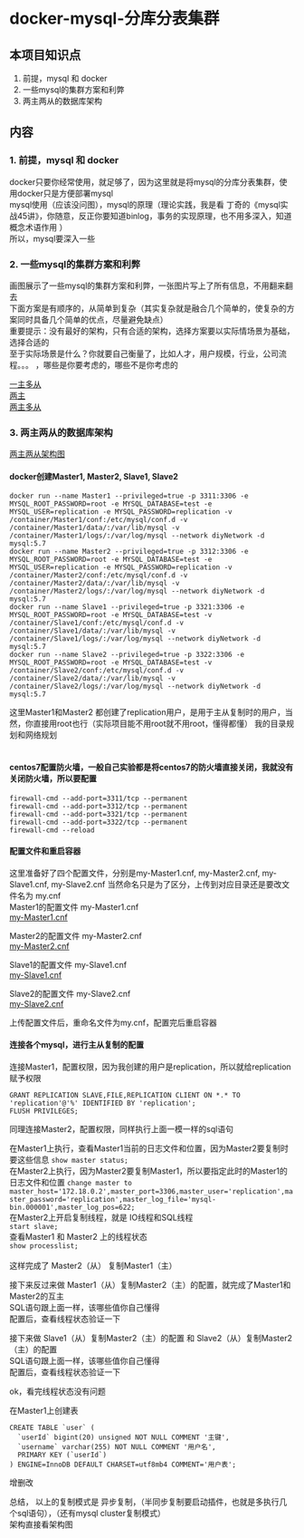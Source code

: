 # docker-mysql-分库分表集群

## 本项目知识点
1. 前提，mysql 和 docker
2. 一些mysql的集群方案和利弊
3. 两主两从的数据库架构




## 内容
### 1. 前提，mysql 和 docker
docker只要你经常使用，就足够了，因为这里就是将mysql的分库分表集群，使用docker只是方便部署mysql    
mysql使用（应该没问图），mysql的原理（理论实践，我是看 丁奇的《mysql实战45讲》，你随意，反正你要知道binlog，事务的实现原理，也不用多深入，知道概念术语作用  ）   
所以，mysql要深入一些     





### 2. 一些mysql的集群方案和利弊  
画图展示了一些mysql的集群方案和利弊，一张图片写上了所有信息，不用翻来翻去    
下面方案是有顺序的，从简单到复杂（其实复杂就是融合几个简单的，使复杂的方案同时具备几个简单的优点，尽量避免缺点）   
重要提示：没有最好的架构，只有合适的架构，选择方案要以实际情场景为基础，选择合适的        
至于实际场景是什么？你就要自己衡量了，比如人才，用户规模，行业，公司流程。。。  ，哪些是你要考虑的，哪些不是你考虑的      
 
[一主多从](./README-RESOURCES/一主多从--1Master-nSalve.vsdx)  
[两主](./README-RESOURCES/两主--2Master.vsdx)  
[两主多从](./README-RESOURCES/两主多从--2Master-nSlave.vsdx)  





### 3. 两主两从的数据库架构
[两主两从架构图](./README-RESOURCES/两主两从--2Master-2Slave.vsdx)    

#### docker创建Master1, Master2, Slave1, Slave2
```
docker run --name Master1 --privileged=true -p 3311:3306 -e MYSQL_ROOT_PASSWORD=root -e MYSQL_DATABASE=test -e MYSQL_USER=replication -e MYSQL_PASSWORD=replication -v /container/Master1/conf:/etc/mysql/conf.d -v /container/Master1/data/:/var/lib/mysql -v /container/Master1/logs/:/var/log/mysql --network diyNetwork -d mysql:5.7
docker run --name Master2 --privileged=true -p 3312:3306 -e MYSQL_ROOT_PASSWORD=root -e MYSQL_DATABASE=test -e MYSQL_USER=replication -e MYSQL_PASSWORD=replication -v /container/Master2/conf:/etc/mysql/conf.d -v /container/Master2/data/:/var/lib/mysql -v /container/Master2/logs/:/var/log/mysql --network diyNetwork -d mysql:5.7
docker run --name Slave1 --privileged=true -p 3321:3306 -e MYSQL_ROOT_PASSWORD=root -e MYSQL_DATABASE=test -v /container/Slave1/conf:/etc/mysql/conf.d -v /container/Slave1/data/:/var/lib/mysql -v /container/Slave1/logs/:/var/log/mysql --network diyNetwork -d mysql:5.7
docker run --name Slave2 --privileged=true -p 3322:3306 -e MYSQL_ROOT_PASSWORD=root -e MYSQL_DATABASE=test -v /container/Slave2/conf:/etc/mysql/conf.d -v /container/Slave2/data/:/var/lib/mysql -v /container/Slave2/logs/:/var/log/mysql --network diyNetwork -d mysql:5.7
```
这里Master1和Master2 都创建了replication用户，是用于主从复制时的用户，当然，你直接用root也行（实际项目能不用root就不用root，懂得都懂）
我的目录规划和网络规划      
[](./README-RESOURCES/两主两从-目录规划.jpg)  
[](./README-RESOURCES/两主两从-网络规划.jpg)  

#### centos7配置防火墙，一般自己实验都是将centos7的防火墙直接关闭，我就没有关闭防火墙，所以要配置
```
firewall-cmd --add-port=3311/tcp --permanent
firewall-cmd --add-port=3312/tcp --permanent
firewall-cmd --add-port=3321/tcp --permanent
firewall-cmd --add-port=3322/tcp --permanent
firewall-cmd --reload
```


#### 配置文件和重启容器    
这里准备好了四个配置文件，分别是my-Master1.cnf, my-Master2.cnf, my-Slave1.cnf, my-Slave2.cnf  当然命名只是为了区分，上传到对应目录还是要改文件名为 my.cnf      
Master1的配置文件  my-Master1.cnf  
[my-Master1.cnf](./my-Master1.cnf)    

Master2的配置文件  my-Master2.cnf  
[my-Master2.cnf](./my-Master2.cnf)   

Slave1的配置文件  my-Slave1.cnf  
[my-Slave1.cnf](./my-Slave1.cnf)  

Slave2的配置文件  my-Slave2.cnf  
[my-Slave2.cnf](./my-Slave2.cnf)  

上传配置文件后，重命名文件为my.cnf，配置完后重启容器  
[](./README-RESOURCES/两主两从-配置和重启容器.jpg) 



#### 连接各个mysql，进行主从复制的配置  
连接Master1，配置权限，因为我创建的用户是replication，所以就给replication赋予权限    
```
GRANT REPLICATION SLAVE,FILE,REPLICATION CLIENT ON *.* TO 'replication'@'%' IDENTIFIED BY 'replication';
FLUSH PRIVILEGES;
```
[](./README-RESOURCES/两主两从-主从复制1.jpg)   

同理连接Master2，配置权限，同样执行上面一模一样的sql语句

在Master1上执行，查看Master1当前的日志文件和位置，因为Master2要复制时要这些信息
``` show master status; ```
[](./README-RESOURCES/两主两从-主从复制2.jpg)  
在Master2上执行，因为Master2要复制Master1，所以要指定此时的Master1的日志文件和位置
``` change master to master_host='172.18.0.2',master_port=3306,master_user='replication',master_password='replication',master_log_file='mysql-bin.000001',master_log_pos=622; ```
[](./README-RESOURCES/两主两从-主从复制3.jpg)  
在Master2上开启复制线程，就是 IO线程和SQL线程  
``` start slave; ```
[](./README-RESOURCES/两主两从-主从复制4.jpg)  
查看Master1 和 Master2 上的线程状态  
``` show processlist; ```
[](./README-RESOURCES/两主两从-主从复制5.jpg)  
[](./README-RESOURCES/两主两从-主从复制6.jpg)  
这样完成了 Master2（从） 复制Master1（主）   

接下来反过来做 Master1（从）复制Master2（主）的配置，就完成了Master1和Master2的互主    
SQL语句跟上面一样，该哪些值你自己懂得   
配置后，查看线程状态验证一下  
  
接下来做 Slave1（从）复制Master2（主）的配置  和 Slave2（从）复制Master2（主）的配置   
SQL语句跟上面一样，该哪些值你自己懂得   
配置后，查看线程状态验证一下  

ok，看完线程状态没有问题  
[](./README-RESOURCES/两主两从-主从复制7.jpg)  

在Master1上创建表
```
CREATE TABLE `user` (
  `userId` bigint(20) unsigned NOT NULL COMMENT '主键',
  `username` varchar(255) NOT NULL COMMENT '用户名',
  PRIMARY KEY (`userId`)
) ENGINE=InnoDB DEFAULT CHARSET=utf8mb4 COMMENT='用户表';
```
[](./README-RESOURCES/两主两从-主从复制8.jpg)  

增删改   
[](./README-RESOURCES/两主两从-主从复制9.jpg)  




总结，
以上的复制模式是 异步复制，（半同步复制要启动插件，也就是多执行几个sql语句），（还有mysql cluster复制模式）   
架构直接看架构图   
















